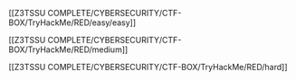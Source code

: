 [[Z3TSSU COMPLETE/CYBERSECURITY/CTF-BOX/TryHackMe/RED/easy/easy]]

[[Z3TSSU COMPLETE/CYBERSECURITY/CTF-BOX/TryHackMe/RED/medium]]

[[Z3TSSU COMPLETE/CYBERSECURITY/CTF-BOX/TryHackMe/RED/hard]]